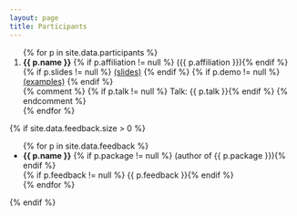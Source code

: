 ```yaml
---
layout: page
title: Participants
---
```


<ol>
{% for p in site.data.participants %}
  <li>
    <strong>{{ p.name }}</strong>
    {% if p.affiliation != null %} ({{ p.affiliation }}){% endif %}
    {% if p.slides != null %} <a href="../talks/{{ p.slides }}">(slides)</a> {% endif %}
    {% if p.demo != null %} <a href="../talks/{{ p.demo }}">(examples)</a> {% endif %}
    <br/>
    {% comment %}
      {% if p.talk != null %} Talk: {{ p.talk }}{% endif %}
    {% endcomment %}
  </li>
{% endfor %}
</ol>

{% if site.data.feedback.size > 0 %}

<ul>
{% for p in site.data.feedback %}
  <li>
    <strong>{{ p.name }}</strong>
    {% if p.package != null %} (author of {{ p.package }}){% endif %}
    <br/>
    {% if p.feedback != null %} {{ p.feedback }}{% endif %}
  </li>
{% endfor %}
</ul>

{% endif %}
